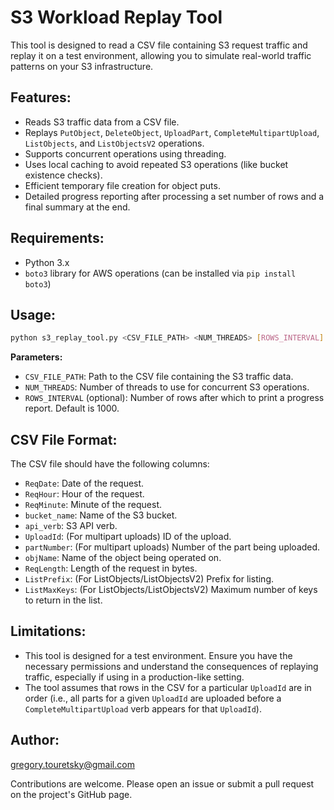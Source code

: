 # S3 Workload Replay Tool

This tool is designed to read a CSV file containing S3 request traffic and replay it on a test environment, allowing you to simulate real-world traffic patterns on your S3 infrastructure.

## Features:

- Reads S3 traffic data from a CSV file.
- Replays `PutObject`, `DeleteObject`, `UploadPart`, `CompleteMultipartUpload`, `ListObjects`, and `ListObjectsV2` operations.
- Supports concurrent operations using threading.
- Uses local caching to avoid repeated S3 operations (like bucket existence checks).
- Efficient temporary file creation for object puts.
- Detailed progress reporting after processing a set number of rows and a final summary at the end.

## Requirements:

- Python 3.x
- `boto3` library for AWS operations (can be installed via `pip install boto3`)

## Usage:

```bash
python s3_replay_tool.py <CSV_FILE_PATH> <NUM_THREADS> [ROWS_INTERVAL]
```

**Parameters:**

- `CSV_FILE_PATH`: Path to the CSV file containing the S3 traffic data.
- `NUM_THREADS`: Number of threads to use for concurrent S3 operations.
- `ROWS_INTERVAL` (optional): Number of rows after which to print a progress report. Default is 1000.

## CSV File Format:

The CSV file should have the following columns:

- `ReqDate`: Date of the request.
- `ReqHour`: Hour of the request.
- `ReqMinute`: Minute of the request.
- `bucket_name`: Name of the S3 bucket.
- `api_verb`: S3 API verb.
- `UploadId`: (For multipart uploads) ID of the upload.
- `partNumber`: (For multipart uploads) Number of the part being uploaded.
- `objName`: Name of the object being operated on.
- `ReqLength`: Length of the request in bytes.
- `ListPrefix`: (For ListObjects/ListObjectsV2) Prefix for listing.
- `ListMaxKeys`: (For ListObjects/ListObjectsV2) Maximum number of keys to return in the list.

## Limitations:

- This tool is designed for a test environment. Ensure you have the necessary permissions and understand the consequences of replaying traffic, especially if using in a production-like setting.
- The tool assumes that rows in the CSV for a particular `UploadId` are in order (i.e., all parts for a given `UploadId` are uploaded before a `CompleteMultipartUpload` verb appears for that `UploadId`).

## Author:
gregory.touretsky@gmail.com

Contributions are welcome. Please open an issue or submit a pull request on the project's GitHub page.

